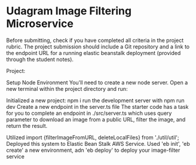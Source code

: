 #  Udagram Image Filtering Microservice
Before submitting, check if you have completed all criteria in the project rubric. The project submission should include a Git repository and a link to the endpoint URL for a running elastic beanstalk deployment (provided through the student notes).

Project:

Setup Node Environment
You'll need to create a new node server. Open a new terminal within the project directory and run:

Initialized a new project: npm i
run the development server with npm run dev
Create a new endpoint in the server.ts file
The starter code has a task for you to complete an endpoint in ./src/server.ts which uses query parameter to download an image from a public URL, filter the image, and return the result.


Utilized import {filterImageFromURL, deleteLocalFiles} from './util/util';
Deployed this system to Elastic Bean Stalk AWS Service. 
Used 'eb init', 'eb create' a new environment, adn 'eb deploy' to deploy your image-filter service

